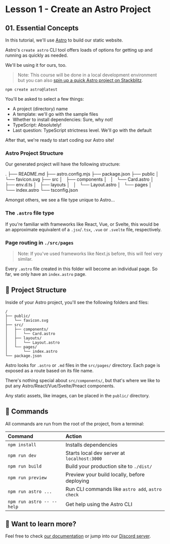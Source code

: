 # Lesson 1 - Create an Astro Project

## 01. Essential Concepts

In this tutorial, we'll use [Astro](astro.build) to build our static website.

Astro's `create astro` CLI tool offers loads of options for getting up and running as quickly as needed.

We'll be using it for ours, too.

> Note: This course will be done in a local development environment but you can also [spin up a quick Astro project on Stackblitz](https://astro.new/basics?on=stackblitz).

```
npm create astro@latest 
```

You'll be asked to select a few things:

* A project (directory) name
* A template: we'll go with the sample files
* Whether to install dependencies: Sure, why not!
* TypeScript: Absolutely!
* Last question: TypeScript strictness level. We'll go with the default

After that, we're ready to start coding our Astro site!

### Astro Project Structure

Our generated project will have the following structure:

.
├── README.md
├── astro.config.mjs
├── package.json
├── public
│   └── favicon.svg
├── src
│   ├── components
│   │   └── Card.astro
│   ├── env.d.ts
│   ├── layouts
│   │   └── Layout.astro
│   └── pages
│       └── index.astro
└── tsconfig.json

Amongst others, we see a file type unique to Astro...

### The `.astro` file type

If you're familiar with frameworks like React, Vue, or Svelte, this would
be an approximate equivalent of a `.jsx`/`.tsx`, `.vue` or `.svelte` file,
respectively.

### Page routing in `./src/pages`

> Note: If you've used frameworks like Next.js before, this will feel very similar.

Every `.astro` file created in this folder will become an individual page. So
far, we only have an `index.astro` page.

## 🚀 Project Structure

Inside of your Astro project, you'll see the following folders and files:

```
/
├── public/
│   └── favicon.svg
├── src/
│   ├── components/
│   │   └── Card.astro
│   ├── layouts/
│   │   └── Layout.astro
│   └── pages/
│       └── index.astro
└── package.json
```

Astro looks for `.astro` or `.md` files in the `src/pages/` directory. Each page is exposed as a route based on its file name.

There's nothing special about `src/components/`, but that's where we like to put any Astro/React/Vue/Svelte/Preact components.

Any static assets, like images, can be placed in the `public/` directory.

## 🧞 Commands

All commands are run from the root of the project, from a terminal:

| Command                   | Action                                           |
| :------------------------ | :----------------------------------------------- |
| `npm install`             | Installs dependencies                            |
| `npm run dev`             | Starts local dev server at `localhost:3000`      |
| `npm run build`           | Build your production site to `./dist/`          |
| `npm run preview`         | Preview your build locally, before deploying     |
| `npm run astro ...`       | Run CLI commands like `astro add`, `astro check` |
| `npm run astro -- --help` | Get help using the Astro CLI                     |

## 👀 Want to learn more?

Feel free to check [our documentation](https://docs.astro.build) or jump into our [Discord server](https://astro.build/chat).
